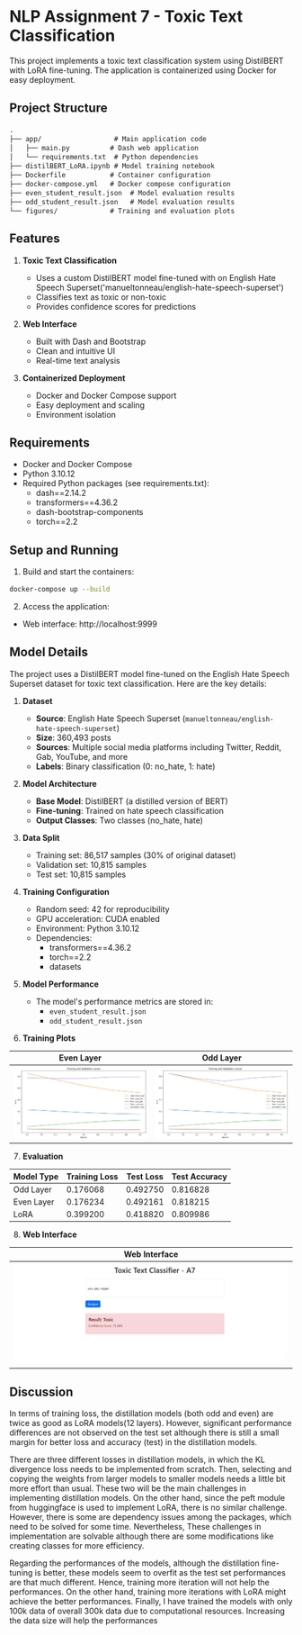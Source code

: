 # NLP Assignment 7 - Toxic Text Classification

This project implements a toxic text classification system using DistilBERT with LoRA fine-tuning. The application is containerized using Docker for easy deployment.

## Project Structure

```
.
├── app/                  # Main application code
│   ├── main.py          # Dash web application
│   └── requirements.txt  # Python dependencies
├── distilBERT_LoRA.ipynb # Model training notebook
├── Dockerfile           # Container configuration
├── docker-compose.yml   # Docker compose configuration
├── even_student_result.json  # Model evaluation results
├── odd_student_result.json   # Model evaluation results
└── figures/             # Training and evaluation plots
```

## Features

1. **Toxic Text Classification**
   - Uses a custom DistilBERT model fine-tuned with on English Hate Speech Superset('manueltonneau/english-hate-speech-superset')
   - Classifies text as toxic or non-toxic
   - Provides confidence scores for predictions

2. **Web Interface**
   - Built with Dash and Bootstrap
   - Clean and intuitive UI
   - Real-time text analysis

3. **Containerized Deployment**
   - Docker and Docker Compose support
   - Easy deployment and scaling
   - Environment isolation

## Requirements

- Docker and Docker Compose
- Python 3.10.12
- Required Python packages (see requirements.txt):
  - dash==2.14.2
  - transformers==4.36.2
  - dash-bootstrap-components
  - torch==2.2

## Setup and Running

1. Build and start the containers:
```bash
docker-compose up --build
```

2. Access the application:
- Web interface: http://localhost:9999

## Model Details

The project uses a DistilBERT model fine-tuned on the English Hate Speech Superset dataset for toxic text classification. Here are the key details:

1. **Dataset**
   - **Source**: English Hate Speech Superset (`manueltonneau/english-hate-speech-superset`)
   - **Size**: 360,493 posts
   - **Sources**: Multiple social media platforms including Twitter, Reddit, Gab, YouTube, and more
   - **Labels**: Binary classification (0: no_hate, 1: hate)

2. **Model Architecture**
   - **Base Model**: DistilBERT (a distilled version of BERT)
   - **Fine-tuning**: Trained on hate speech classification
   - **Output Classes**: Two classes (no_hate, hate)

3. **Data Split**
   - Training set: 86,517 samples (30% of original dataset)
   - Validation set: 10,815 samples
   - Test set: 10,815 samples

4. **Training Configuration**
   - Random seed: 42 for reproducibility
   - GPU acceleration: CUDA enabled
   - Environment: Python 3.10.12
   - Dependencies:
     - transformers==4.36.2
     - torch==2.2
     - datasets

5. **Model Performance**
   - The model's performance metrics are stored in:
     - `even_student_result.json`
     - `odd_student_result.json`

6. **Training Plots**

| Even Layer   | Odd Layer  |
|--------------------------|--------------------------------|
| <img src="./figures/even.png" width="300"/> | <img src="./figures/odd.png" width="300"/> |
   
7. **Evaluation**

| Model Type | Training Loss | Test Loss | Test Accuracy |
|------------|---------------|-----------|--------------|
| Odd Layer  | 0.176068     | 0.492750  | 0.816828     |
| Even Layer | 0.176234     | 0.492161  | 0.818215     |
| LoRA       | 0.399200     | 0.418820  | 0.809986     |

8. **Web Interface**

| Web Interface |
|--------------------------|
| <img src="./figures/web_a7.png" width="600" length="400"/> |

## Discussion

In terms of training loss, the distillation models (both odd and even) are twice as good as LoRA models(12 layers). However, significant performance differences are not observed on the test set although there is still a small margin for better loss and accuracy (test) in the distillation models.

There are three different losses in distillation models, in which the KL divergence loss needs to be implemented from scratch. Then, selecting and copying the weights from larger models to smaller models needs a little bit more effort than usual. These two will be the main challenges in implementing distillation models. On the other hand, since the peft module from huggingface is used to implement LoRA, there is no similar challenge. However, there is some are dependency issues among the packages, which need to be solved for some time. Nevertheless, These challenges in implementation are solvable although there are some modifications like creating classes for more efficiency.

Regarding the performances of the models, although the distillation fine-tuning is better, these models seem to overfit as the test set performances are that much different. Hence, training more iteration will not help the performances. On the other hand, training more iterations with LoRA might achieve the better performances. Finally, I have trained the models with only 100k data of overall 300k data due to computational resources. Increasing the data size will help the performances
